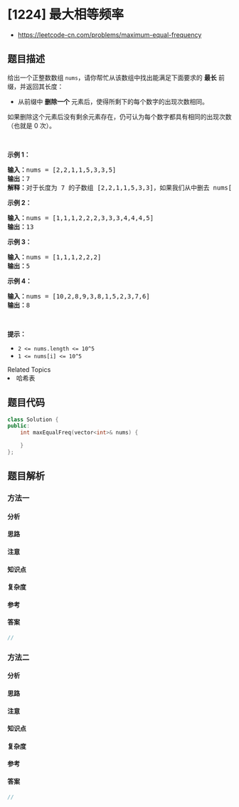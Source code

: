 

# [1224] 最大相等频率
* https://leetcode-cn.com/problems/maximum-equal-frequency


## 题目描述

<p>给出一个正整数数组&nbsp;<code>nums</code>，请你帮忙从该数组中找出能满足下面要求的 <strong>最长</strong> 前缀，并返回其长度：</p>

<ul>
	<li>从前缀中 <strong>删除一个</strong> 元素后，使得所剩下的每个数字的出现次数相同。</li>
</ul>

<p>如果删除这个元素后没有剩余元素存在，仍可认为每个数字都具有相同的出现次数（也就是 0 次）。</p>

<p>&nbsp;</p>

<p><strong>示例 1：</strong></p>

<pre><strong>输入：</strong>nums = [2,2,1,1,5,3,3,5]
<strong>输出：</strong>7
<strong>解释：</strong>对于长度为 7 的子数组 [2,2,1,1,5,3,3]，如果我们从中删去 nums[4]=5，就可以得到 [2,2,1,1,3,3]，里面每个数字都出现了两次。
</pre>

<p><strong>示例 2：</strong></p>

<pre><strong>输入：</strong>nums = [1,1,1,2,2,2,3,3,3,4,4,4,5]
<strong>输出：</strong>13
</pre>

<p><strong>示例 3：</strong></p>

<pre><strong>输入：</strong>nums = [1,1,1,2,2,2]
<strong>输出：</strong>5
</pre>

<p><strong>示例 4：</strong></p>

<pre><strong>输入：</strong>nums = [10,2,8,9,3,8,1,5,2,3,7,6]
<strong>输出：</strong>8
</pre>

<p>&nbsp;</p>

<p><strong>提示：</strong></p>

<ul>
	<li><code>2 &lt;= nums.length &lt;= 10^5</code></li>
	<li><code>1 &lt;= nums[i] &lt;= 10^5</code></li>
</ul>
<div><div>Related Topics</div><div><li>哈希表</li></div></div>


## 题目代码

```cpp
class Solution {
public:
    int maxEqualFreq(vector<int>& nums) {

    }
};
```


## 题目解析


### 方法一

#### 分析

#### 思路

#### 注意

#### 知识点

#### 复杂度

#### 参考

#### 答案

```cpp
//
```


### 方法二

#### 分析

#### 思路

#### 注意

#### 知识点

#### 复杂度

#### 参考

#### 答案

```cpp
//
```


